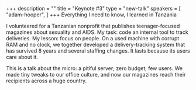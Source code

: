 +++
description = ""
title = "Keynote #3"
type = "new-talk"
speakers = [
        "adam-hooper",
]
+++
Everything I need to know, I learned in Tanzania

I volunteered for a Tanzanian nonprofit that publishes teenager-focused magazines about sexuality and AIDS. My task: code an internal tool to track deliveries. My lesson: focus on people. On a used machine with corrupt RAM and no clock, we together developed a delivery-tracking system that has survived 8 years and several staffing changes. It lasts because its users care about it.

This is a talk about the micro: a pitiful server; zero budget; few users. We made tiny tweaks to our office culture, and now our magazines reach their recipients across a huge country.